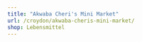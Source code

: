 ```yaml
---
title: "Akwaba Cheri's Mini Market"
url: /croydon/akwaba-cheris-mini-market/
shop: Lebensmittel
---
```

